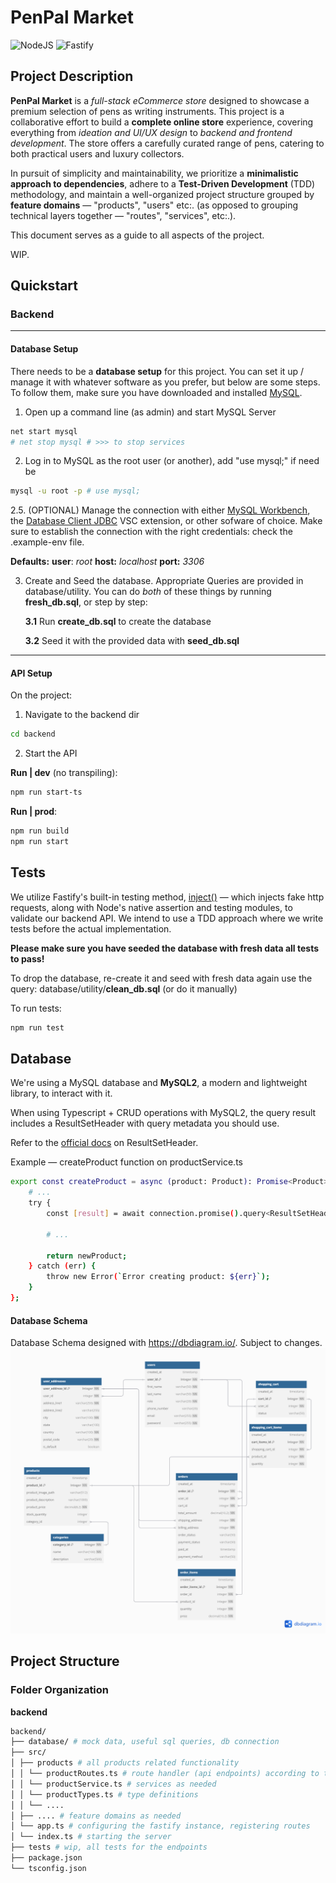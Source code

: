 # PenPal Market

![NodeJS](https://img.shields.io/badge/node.js-6DA55F?style=for-the-badge&logo=node.js&logoColor=white)
![Fastify](https://img.shields.io/badge/fastify-%23000000.svg?style=for-the-badge&logo=fastify&logoColor=white)

## Project Description

**PenPal Market** is a _full-stack eCommerce store_ designed to showcase a premium selection of pens as writing instruments. This project is a collaborative effort to build a **complete online store** experience, covering everything from _ideation and UI/UX design_ to _backend and frontend development_. The store offers a carefully curated range of pens, catering to both practical users and luxury collectors.

In pursuit of simplicity and maintainability, we prioritize a **minimalistic approach to dependencies**, adhere to a **Test-Driven Development** (TDD) methodology, and maintain a well-organized project structure grouped by **feature domains** — "products", "users" etc:. (as opposed to grouping technical layers together — "routes", "services", etc:.).

This document serves as a guide to all aspects of the project.

WIP.

## Quickstart

### Backend

---

#### Database Setup

There needs to be a **database setup** for this project. You can set it up / manage it with whatever software as you prefer, but below are some steps. To follow them, make sure you have downloaded and installed [MySQL](https://dev.mysql.com/downloads/installer/).

1. Open up a command line (as admin) and start MySQL Server

```bash
net start mysql
# net stop mysql # >>> to stop services
```

2. Log in to MySQL as the root user (or another), add "use mysql;" if need be

```bash
mysql -u root -p # use mysql;
```

2.5. (OPTIONAL) Manage the connection with either [MySQL Workbench](https://dev.mysql.com/downloads/installer/), the [Database Client JDBC](https://marketplace.visualstudio.com/items?itemName=cweijan.dbclient-jdbc) VSC extension, or other sofware of choice. Make sure to establish the connection with the right credentials: check the .example-env file.

**Defaults:**
**user**: _root_
**host:** _localhost_
**port:** _3306_

3. Create and Seed the database. Appropriate Queries are provided in database/utility. You can do _both_ of these things by running **fresh_db.sql**, or step by step:

   **3.1** Run **create_db.sql** to create the database

   **3.2** Seed it with the provided data with **seed_db.sql**

---

#### API Setup

On the project:

1. Navigate to the backend dir

```bash
cd backend
```

2. Start the API

**Run | dev** (no transpiling):

```bash
npm run start-ts
```

**Run | prod**:

```bash
npm run build
npm run start
```

## Tests

We utilize Fastify's built-in testing method, [inject()](https://fastify.dev/docs/v1.14.x/Documentation/Testing/) — which injects fake http requests, along with Node's native assertion and testing modules, to validate our backend API. We intend to use a TDD approach where we write tests before the actual implementation.

**Please make sure you have seeded the database with fresh data all tests to pass!**

To drop the database, re-create it and seed with fresh data again use the query:
database/utility/**clean_db.sql**
(or do it manually)

To run tests:

```bash
npm run test
```

## Database

We're using a MySQL database and **MySQL2**, a modern and lightweight library, to interact with it.

When using Typescript + CRUD operations with MySQL2, the query result includes a ResultSetHeader with query metadata you should use.

Refer to the [official docs](https://sidorares.github.io/node-mysql2/docs/documentation/typescript-examples#resultsetheader) on ResultSetHeader.

Example — createProduct function on productService.ts

```bash
export const createProduct = async (product: Product): Promise<Product> => {
	# ...
	try {
		const [result] = await connection.promise().query<ResultSetHeader>(sql, [name, description, price, category, stock]);

		# ...

		return newProduct;
	} catch (err) {
		throw new Error(`Error creating product: ${err}`);
	}
};
```

#### Database Schema

Database Schema designed with https://dbdiagram.io/. Subject to changes.
![Database Schema](images/db_schema_first.png)

## Project Structure

### Folder Organization

**backend**

```bash
backend/
├── database/ # mock data, useful sql queries, db connection
├── src/
│ ├── products # all products related functionality
│ │ └── productRoutes.ts # route handler (api endpoints) according to type
│ │ └── productService.ts # services as needed
│ │ └── productTypes.ts # type definitions
│ │ └── ....
│ ├── .... # feature domains as needed
│ └── app.ts # configuring the fastify instance, registering routes
│ └── index.ts # starting the server
├── tests # wip, all tests for the endpoints
├── package.json
└── tsconfig.json
```
